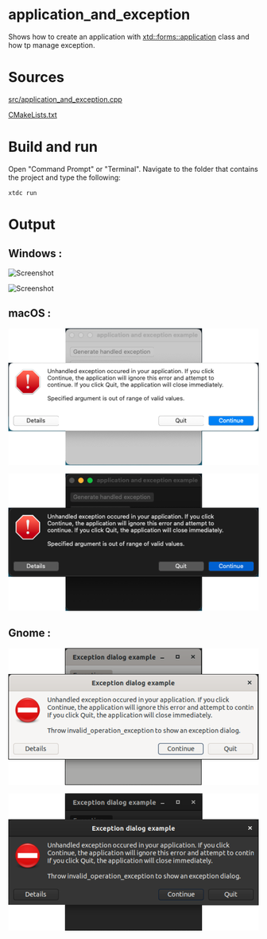 # application_and_exception

Shows how to create an application with  [xtd::forms::application](../../../../src/xtd_forms/include/xtd/forms/application.hpp) class and how tp manage exception.

# Sources

[src/application_and_exception.cpp](src/application_and_exception.cpp)

[CMakeLists.txt](CMakeLists.txt)

# Build and run

Open "Command Prompt" or "Terminal". Navigate to the folder that contains the project and type the following:

```shell
xtdc run
```

# Output

## Windows :

![Screenshot](../../../../docs/pictures/examples/application_and_exception_w.png)

![Screenshot](../../../../docs/pictures/examples/application_and_exception_wd.png)

## macOS :

![Screenshot](../../../../docs/pictures/examples/application_and_exception_m.png)

![Screenshot](../../../../docs/pictures/examples/application_and_exception_md.png)

## Gnome :

![Screenshot](../../../../docs/pictures/examples/application_and_exception_g.png)

![Screenshot](../../../../docs/pictures/examples/application_and_exception_gd.png)
